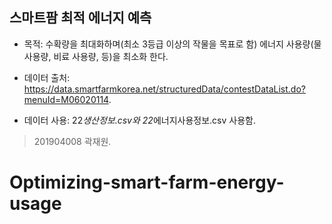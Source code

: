 ## 스마트팜 최적 에너지 예측

- 목적: 수확량을 최대화하며(최소 3등급 이상의 작물을 목표로 함) 에너지 사용량(물 사용량, 비료 사용량, 등)을 최소화 한다.

- 데이터 출처: https://data.smartfarmkorea.net/structuredData/contestDataList.do?menuId=M06020114.

- 데이터 사용: 22*생산정보.csv와 22*에너지사용정보.csv 사용함.

> 201904008 곽재원.
# Optimizing-smart-farm-energy-usage
